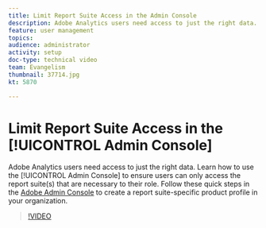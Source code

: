 ```yaml
---
title: Limit Report Suite Access in the Admin Console
description: Adobe Analytics users need access to just the right data. Learn how to use the Admin Console to ensure users can only access the report suite(s) that are necessary to their role. Follow these quick steps in the Adobe Admin Console to create a report suite-specific product profile in your organization.
feature: user management
topics: 
audience: administrator
activity: setup
doc-type: technical video
team: Evangelism
thumbnail: 37714.jpg
kt: 5870

---
```


# Limit Report Suite Access in the [!UICONTROL Admin Console]

Adobe Analytics users need access to just the right data. Learn how to use the [!UICONTROL Admin Console] to ensure users can only access the report suite(s) that are necessary to their role. Follow these quick steps in the [Adobe Admin Console](https://adminconsole.adobe.com/) to create a report suite-specific product profile in your organization.

>[!VIDEO](https://video.tv.adobe.com/v/37714/?quality=12&learn=on)
